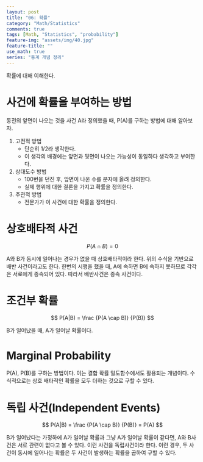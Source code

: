 ```yaml
---
layout: post
title: "06: 확률"
category: "Math/Statistics"
comments: true
tags: [Math, "Statistics", "probability"]
feature-img: "assets/img/40.jpg"
feature-title: ""
use_math: true
series: "통계 개념 정리"
---
```


확률에 대해 이해한다.   

# 사건에 확률을 부여하는 방법
동전의 앞면이 나오는 것을 사건 A라 정의했을 때, P(A)를 구하는 방법에 대해 알아보자.

1. 고전적 방법
   * 단순히 1/2라 생각한다.
   * 이 생각의 배경에는 앞면과 뒷면이 나오는 가능성이 동일하다 생각하고 부여한다.
2. 상대도수 방법
   * 100번을 던진 후, 앞면이 나온 수를 분자에 올려 정의한다.
   * 실제 행위에 대한 결론을 가지고 확률을 정의한다.
3. 주관적 방법
   * 전문가가 이 사건에 대한 확률을 정의한다.

# 상호배타적 사건

$$
P(A \cap B) = 0
$$

A와 B가 동시에 일어나는 경우가 없을 때 상호배타적이라 한다. 위의 수식을 기반으로 배반 사건이라고도 한다. 한번의 시행을 했을 때, A에 속하면 B에 속하지 못하므로 각각은 서로에게 종속되어 있다. 따라서 배반사건은 종속 사건이다.

# 조건부 확률

$$
P(A|B) = \frac {P(A \cap B)} {P(B)}
$$

B가 일어났을 때, A가 일어날 확률이다.

# Marginal Probability

P(A), P(B)를 구하는 방법이다. 이는 결합 확률 밀도함수에서도 활용되는 개념이다. 수식적으로는 상호 배타적인 확률을 모두 더하는 것으로 구할 수 있다.

# 독립 사건(Independent Events)

$$
P(A|B) = \frac {P(A \cap B)} {P(B)} = P(A)
$$

B가 일어났다는 가정하에 A가 일어날 확률과 그냥 A가 일어날 확률이 같다면, A와 B사건은 서로 관련이 없다고 볼 수 있다. 이런 사건을 독립사건이라 한다. 이런 경우, 두 사건이 동시에 일어나는 확률은 두 사건이 발생하는 확률을 곱하여 구할 수 있다.

